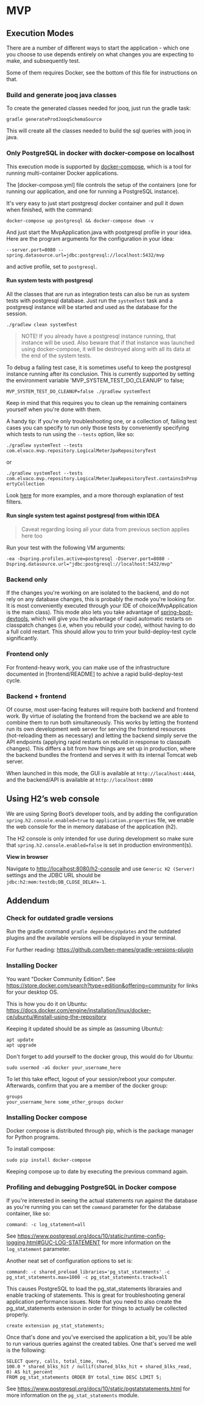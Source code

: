 # MVP

## Execution Modes
There are a number of different ways to start the application - which one you
choose to use depends entirely on what changes you are expecting to make, and
subsequently test.

Some of them requires Docker, see the bottom of this file for instructions on
that.

### Build and generate jooq java classes
To create the generated classes needed for jooq, just run the gradle task:

`gradle generateProdJooqSchemaSource`

This will create all the classes needed to build the sql queries with jooq in java.

### Only PostgreSQL in docker with docker-compose on localhost
This execution mode is supported by
[docker-compose](https://docs.docker.com/compose/), which is a tool for running
multi-container Docker applications.

The [docker-compose.yml] file controls the setup of the containers (one for
running our application, and one for running a PostgreSQL instance).

It's very easy to just start postgresql docker container and pull it down when finished, with the 
command:

`docker-compose up postgresql && docker-compose down -v`

And just start the MvpApplication.java with postgresql profile in your idea. Here are the program
arguments for the configuration in your idea:

`--server.port=8080 --spring.datasource.url=jdbc:postgresql://localhost:5432/mvp`

and active profile, set to `postgresql`.

#### Run system tests with postgresql
All the classes that are run as integration tests can also be run as system tests with postgresql
database. Just run the `systemTest` task and a postgresql instance will be started and used as
the database for the session.

`./gradlew clean systemTest`

> NOTE! If you already have a postgresql instance running, that instance will be used. Also beware
> that if that instance was launched using docker-compose, it will be destroyed along with all its
> data at the end of the system tests.

To debug a failing test case, it is sometimes useful to keep the postgresql instance running after its conclusion. This is currently supported by setting the environment variable 'MVP_SYSTEM_TEST_DO_CLEANUP' to false;

`MVP_SYSTEM_TEST_DO_CLEANUP=false ./gradlew systemTest`

Keep in mind that this requires you to clean up the remaining containers yourself when you're done with them.

A handy tip: If you're only troubleshooting one, or a collection of, failing test cases you can specify to run only those tests by conveniently specifying which tests to run using the `--tests` option, like so:

`./gradlew systemTest --tests com.elvaco.mvp.repository.LogicalMeterJpaRepositoryTest`

or

`./gradlew systemTest --tests com.elvaco.mvp.repository.LogicalMeterJpaRepositoryTest.containsInPropertyCollection`

Look [here](https://docs.gradle.org/current/userguide/java_plugin.html#sec:java_test) for more examples, and a more thorough explanation of test filters.

#### Run single system test against postgresql from within IDEA

> Caveat regarding losing all your data from previous section applies here too

Run your test with the following VM arguments:

    -ea -Dspring.profiles.active=postgresql -Dserver.port=8080 -Dspring.datasource.url="jdbc:postgresql://localhost:5432/mvp"

### Backend only
If the changes you're working on are isolated to the backend, and do not rely
on any database changes, this is probably the mode you're looking for. It is
most conveniently executed through your IDE of choice(MvpApplication is the
main class). This mode also lets you take advantage of
[spring-boot-devtools](https://docs.spring.io/spring-boot/docs/current/reference/html/using-boot-devtools.html),
which will give you the advantage of rapid automatic restarts on classpatch
changes (i.e, when you rebuild your code), without having to do a full cold
restart. This should allow you to trim your build-deploy-test cycle
significantly.

### Frontend only
For frontend-heavy work, you can make use of the infrastructure documented in
[frontend/README] to achive a rapid build-deploy-test cycle.

### Backend + frontend
Of course, most user-facing features will require both backend and frontend
work. By virtue of isolating the frontend from the backend we are able to
combine them to run both simultaneously. This works by letting the frontend run
its own development web server for serving the frontend resources
(hot-reloading them as necessary) and letting the backend simply serve the API
endpoints (applying rapid restarts on rebuild in response to classpath
changes). This differs a bit from how things are set up in production, where
the backend bundles the frontend and serves it with its internal Tomcat web
server.

When launched in this mode, the GUI is available at `http://localhost:4444`, and
the backend/API is available at `http://localhost:8080`

## Using H2’s web console

We are using Spring Boot’s developer tools, and by adding the configuration
`spring.h2.console.enabled=true` to `application.properties` file, we enable
the web console for the in memory database of the application (h2).

The H2 console is only intended for use during development so make sure that
`spring.h2.console.enabled=false` is set in production environment(s).

**View in browser** 

Navigate to <http://localhost:8080/h2-console> and use `Generic H2 (Server)`
settings and the JDBC URL should be `jdbc:h2:mem:testdb;DB_CLOSE_DELAY=-1`.

## Addendum

### Check for outdated gradle versions

Run the gradle command `gradle dependencyUpdates` and the outdated plugins and the available 
versions will be displayed in your terminal. 

For further reading: https://github.com/ben-manes/gradle-versions-plugin

### Installing Docker

You want "Docker Community Edition". See
https://store.docker.com/search?type=edition&offering=community for links for
your desktop OS.

This is how you do it on Ubuntu:
https://docs.docker.com/engine/installation/linux/docker-ce/ubuntu/#install-using-the-repository

Keeping it updated should be as simple as (assuming Ubuntu):

    apt update
    apt upgrade

Don't forget to add yourself to the docker group, this would do for Ubuntu:

    sudo usermod -aG docker your_username_here

To let this take effect, logout of your session/reboot your computer.
Afterwards, confirm that you are a member of the docker group:

    groups
    your_username_here some_other_groups docker

### Installing Docker compose

Docker compose is distributed through pip, which is the package manager for
Python programs.

To install compose:

    sudo pip install docker-compose

Keeping compose up to date by executing the previous command again.

### Profiling and debugging PostgreSQL in Docker compose

If you're interested in seeing the actual statements run against the database
as you're running you can set the `command` parameter for the database container, like so:

    command: -c log_statement=all

See https://www.postgresql.org/docs/10/static/runtime-config-logging.html#GUC-LOG-STATEMENT
for more information on the `log_statement` parameter.

Another neat set of configuration options to set is:

    command: -c shared_preload_libraries='pg_stat_statements' -c pg_stat_statements.max=1000 -c pg_stat_statements.track=all

This causes PostgreSQL to load the pg_stat_statements libraraies and enable tracking of statements. This is great for
troubleshooting general application performance issues. Note that you need to also create the pg_stat_statements
extension in order for things to actually be collected properly.

    create extension pg_stat_statements;

Once that's done and you've exercised the application a bit, you'll be able to run various queries against the created
tables. One that's served me well is the following:

    SELECT query, calls, total_time, rows,
    100.0 * shared_blks_hit / nullif(shared_blks_hit + shared_blks_read, 0) AS hit_percent
    FROM pg_stat_statements ORDER BY total_time DESC LIMIT 5;


See https://www.postgresql.org/docs/10/static/pgstatstatements.html for more information on the `pg_stat_statements`
module.
